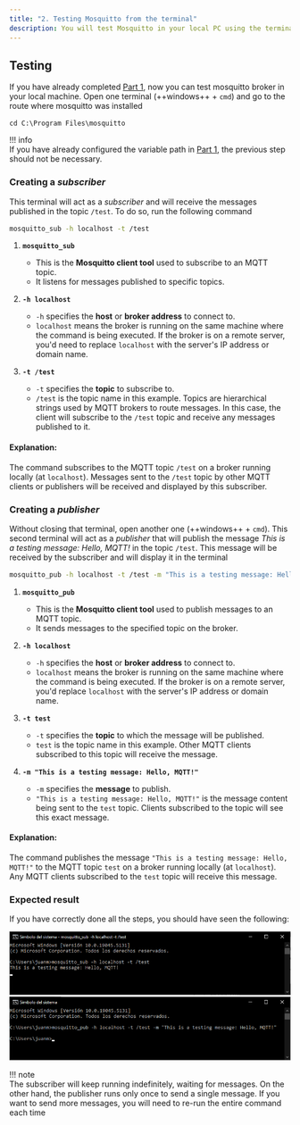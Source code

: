 ```yaml
---
title: "2. Testing Mosquitto from the terminal" 
description: You will test Mosquitto in your local PC using the terminal
---
```


## Testing

If you have already completed [Part 1](./part1_install_mosquitto.md), now you can test mosquitto broker in your local machine. Open one terminal (++windows++ + `cmd`) and go to the route where mosquitto was installed

```
cd C:\Program Files\mosquitto
```

!!! info  
    If you have already configured the variable path in [Part 1](./part1_install_mosquitto.md), the previous step should not be necessary.

### Creating a _subscriber_
This terminal will act as a _subscriber_ and will receive the messages published in the topic `/test`. To do so, run the following command

```bash
mosquitto_sub -h localhost -t /test
```

1. **`mosquitto_sub`**  
    - This is the **Mosquitto client tool** used to subscribe to an MQTT topic.
    - It listens for messages published to specific topics.

2. **`-h localhost`**  
    - `-h` specifies the **host** or **broker address** to connect to.
    - `localhost` means the broker is running on the same machine where the command is being executed. If the broker is on a remote server, you'd need to replace    `localhost` with the server's IP address or domain name.

3. **`-t /test`**  
    - `-t` specifies the **topic** to subscribe to.
    - `/test` is the topic name in this example. Topics are hierarchical strings used by MQTT brokers to route messages. In this case, the client will subscribe to the `/test` topic and receive any messages published to it.

#### Explanation:
The command subscribes to the MQTT topic `/test` on a broker running locally (at `localhost`). Messages sent to the `/test` topic by other MQTT clients or publishers will be received and displayed by this subscriber.


### Creating a _publisher_
 Without closing that terminal, open another one (++windows++ + `cmd`). This second terminal will act as a _publisher_ that will publish the message _This is a testing message: Hello, MQTT!_ in the topic `/test`. This message will be received by the subscriber and will display it in the terminal

```bash
mosquitto_pub -h localhost -t /test -m "This is a testing message: Hello, MQTT!"
```

1. **`mosquitto_pub`**  
    - This is the **Mosquitto client tool** used to publish messages to an MQTT topic.
    - It sends messages to the specified topic on the broker.

2. **`-h localhost`**  
    - `-h` specifies the **host** or **broker address** to connect to.
    - `localhost` means the broker is running on the same machine where the command is being executed. If the broker is on a remote server, you'd replace `localhost` with the server's IP address or domain name.

3. **`-t test`**  
    - `-t` specifies the **topic** to which the message will be published.
    - `test` is the topic name in this example. Other MQTT clients subscribed to this topic will receive the message.

4. **`-m "This is a testing message: Hello, MQTT!"`**  
    - `-m` specifies the **message** to publish.
    - `"This is a testing message: Hello, MQTT!"` is the message content being sent to the `test` topic. Clients subscribed to the topic will see this exact message.

#### Explanation:
The command publishes the message `"This is a testing message: Hello, MQTT!"` to the MQTT topic `test` on a broker running locally (at `localhost`). Any MQTT clients subscribed to the `test` topic will receive this message.

### Expected result

If you have correctly done all the steps, you should have seen the following:

![](images_part2/result_1.png)![](images_part2/result_2.png)

!!! note  
    The subscriber will keep running indefinitely, waiting for messages. On the other hand, the publisher runs only once to send a single message. If you want to send more messages, you will need to re-run the entire command each time

